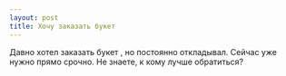 ```yaml
---
layout: post 
title: Хочу заказать букет  
--- 
```

Давно хотел заказать букет , но постоянно откладывал. Сейчас уже нужно прямо срочно. Не знаете, к кому лучше обратиться?
